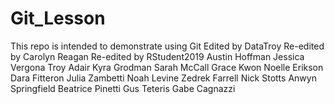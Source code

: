 # Git_Lesson
This repo is intended to demonstrate using Git
Edited by DataTroy
Re-edited by Carolyn Reagan
Re-edited by RStudent2019
Austin Hoffman
Jessica Vergona
Troy Adair
Kyra Grodman
Sarah McCall
Grace Kwon
Noelle Erikson
Dara Fitteron
Julia Zambetti
Noah Levine
Zedrek Farrell
Nick Stotts 
Anwyn Springfield
Beatrice Pinetti
Gus Teteris
Gabe Cagnazzi
